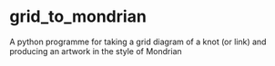 # grid_to_mondrian
A python programme for taking a grid diagram of a knot (or link) and producing an artwork in the style of Mondrian
